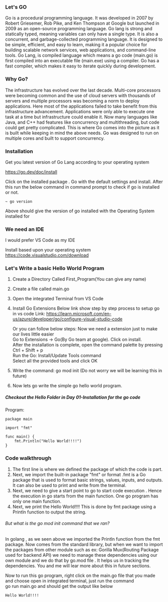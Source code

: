 ### Let's GO

Go is a procedural programming language. It was developed in 2007 by Robert Griesemer, Rob Pike, and Ken Thompson at Google but launched in 2009 as an open-source programming language.
Go lang is strong and statically typed, meaning variables can only have a single type. It is also a concurrent, and garbage-collected programming language.
It is designed to be simple, efficient, and easy to learn, making it a popular choice for building scalable network services, web applications, and command-line tools.
Go Lang, is compiled language which means a go code (main.go) is first compiled into an executable file (main.exe) using a compiler. Go has a fast compiler, which makes it easy to iterate quickly during development.

### Why Go?

The infrastructure has evolved over the last decade. Multi-core processors were becoming common and the use of cloud servers with thousands of servers and multiple processors was becoming a norm to deploy applications.
Here most of the applications failed to take benefit from this infrastructure advancement. Applications were only able to execute one task at a time but infrastructure could enable it.
Now many languages like Java, and C++ had features like concurrency and multithreading, but code could get pretty complicated. This is where Go comes into the picture as it is built while keeping in mind the above needs.
Go was designed to run on multiple cores and built to support concurrency.

### Installation

Get you latest version of Go Lang according to your operating system

https://go.dev/doc/install

Click on the installed package . Go with the default settings and install.
After this run the below command in command prompt to check if go is installed or not.

```
~ go version
```

Above should give the version of go installed with the Operating System installed for

### We need an IDE

I would prefer VS Code as my IDE

Install based upon your operating system 
https://code.visualstudio.com/download

### Let's Write a basic Hello World Program

1. Create a Directory Called First_Program(You can give any name)
2. Create a file called main.go
3. Open the integrated Terminal from VS Code
4. Install Go Extensions
   Below link show step by step process to setup go in vs code
   Link: https://learn.microsoft.com/en-us/azure/developer/go/configure-visual-studio-code

   Or you can follow below steps:
   Now we need a extension just to make our lives little easier  
   Go to Extensions -> Go(By Go team at google). Click on install.  
   After the installation is complete, open the command palette by pressing Ctrl + Shift + p  
   Run the Go: Install/Update Tools command  
   Select all the provided tools and click OK

5. Write the command: go mod init (Do not worry we will be learning this in future)
6. Now lets go write the simple go hello world program.

##### Checkout the Hello Folder in Day 01-Installation for the go code

Program:

```
package main

import "fmt"

func main() {
	fmt.Println("Hello World!!!!")
}
```

### Code walkthrough
1. The first line is where we defined the package of which the code is part.
2. Next, we import the built-in package "fmt" or format .fmt is a Go package that is used to format basic strings, values, inputs, and outputs. It can also be used to print and write from the terminal.
3. Next, we need to give a start point to go to start code execution . Hence the execution in go starts from the main function. One go program has only one main function.
4. Next, we print the Hello World!!!! This is done by fmt package using a Println function to output the string.

###### But what is the go mod init command that we ran?

In golang , as we seen above we imported the Println function from the fmt package. Now comes from the standard library, but when we want to import the packages from other module such as ex: Gorilla Mux(Routing Package used for backend API) we need to manage these dependencies using our own module and we do that by go.mod file . It helps us in tracking the dependencies.
You and me will lear more about this in future sections.

Now to run this go program, right click on the main.go file that you made and choose open in integrated terminal, just run the command  
go run main.go and should get the output like below

```
Hello World!!!!
```
